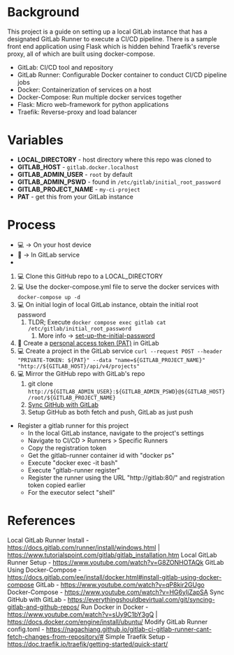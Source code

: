 # Background

This project is a guide on setting up a local GitLab instance that has a designated GitLab Runner to execute a CI/CD pipeline.
There is a sample front end application using Flask which is hidden behind Traefik's reverse proxy, all of which are built using docker-compose.

* GitLab: CI/CD tool and repository
* GitLab Runner: Configurable Docker container to conduct CI/CD pipeline jobs
* Docker: Containerization of services on a host
* Docker-Compose: Run multiple docker services together
* Flask: Micro web-framework for python applications
* Traefik: Reverse-proxy and load balancer

# Variables
* **LOCAL_DIRECTORY** - host directory where this repo was cloned to
* **GITLAB_HOST** - ```gitlab.docker.localhost```
* **GITLAB_ADMIN_USER** - ```root``` by default
* **GITLAB_ADMIN_PSWD** - found in ```/etc/gitlab/initial_root_password```
* **GITLAB_PROJECT_NAME** - ```my-ci-project```
* **PAT** - get this from your GitLab instance

# Process

* :computer: -> On your host device
* :fox_face: -> In GitLab service
* 

1. :computer: Clone this GitHub repo to a LOCAL_DIRECTORY
2. :computer: Use the docker-compose.yml file to serve the docker services with ```docker-compose up -d```
3. :computer: On initial login of local GitLab instance, obtain the initial root password
   1. TLDR; Execute ```docker compose exec gitlab cat /etc/gitlab/initial_root_password```
      1. More info -> [set-up-the-initial-password](https://docs.gitlab.com/omnibus/installation/index.html#set-up-the-initial-password)
4. :fox_face: Create a [personal access token (PAT)](https://docs.gitlab.com/ee/user/profile/personal_access_tokens.html) in GitLab
5. :computer: Create a project in the GitLab service ```curl --request POST --header "PRIVATE-TOKEN: ${PAT}" --data "name=${GITLAB_PROJECT_NAME}" "http://${GITLAB_HOST}/api/v4/projects"```
5. :computer: Mirror the GitHub repo with GitLab's repo
    1.  git clone ```http://${GITLAB_ADMIN_USER}:${GITLAB_ADMIN_PSWD}@${GITLAB_HOST}/root/${GITLAB_PROJECT_NAME}```
    1. [Sync GitHub with GitLab](https://everythingshouldbevirtual.com/git/syncing-gitlab-and-github-repos/)
    4. Setup GitHub as both fetch and push, GitLab as just push

- Register a gitlab runner for this project
    - In the local GitLab instance, navigate to the project's settings
    - Navigate to CI/CD > Runners > Specific Runners
    - Copy the registration token
    - Get the gitlab-runner container id with "docker ps"
    - Execute "docker exec -it <gitlab-runner container id> bash"
    - Execute "gitlab-runner register"
    - Register the runner using the URL "http://gitlab:80/" and registration token copied earlier
    - For the executor select "shell"


# References

Local GitLab Runner Install - https://docs.gitlab.com/runner/install/windows.html | https://www.tutorialspoint.com/gitlab/gitlab_installation.htm
Local GitLab Runner Setup - https://www.youtube.com/watch?v=G8ZONHOTAQk
GitLab Using Docker-Compose - https://docs.gitlab.com/ee/install/docker.html#install-gitlab-using-docker-compose
GitLab - https://www.youtube.com/watch?v=qP8kir2GUgo
Docker-Compose - https://www.youtube.com/watch?v=HG6yIjZapSA
Sync GitHub with GitLab - https://everythingshouldbevirtual.com/git/syncing-gitlab-and-github-repos/
Run Docker in Docker - https://www.youtube.com/watch?v=sUy9C1bY3gQ | https://docs.docker.com/engine/install/ubuntu/
Modify GitLab Runner config.toml - https://nagachiang.github.io/gitlab-ci-gitlab-runner-cant-fetch-changes-from-repository/#
Simple Traefik Setup - https://doc.traefik.io/traefik/getting-started/quick-start/
